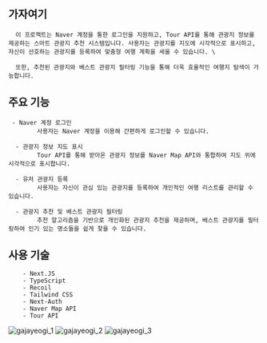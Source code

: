 ## 가자여기

      이 프로젝트는 Naver 계정을 통한 로그인을 지원하고, Tour API를 통해 관광지 정보를 제공하는 스마트 관광지 추천 시스템입니다. 사용자는 관광지를 지도에 시각적으로 표시하고, 자신이 선호하는 관광지를 등록하여 맞춤형 여행 계획을 세울 수 있습니다. \
      
      또한, 추천된 관광지와 베스트 관광지 필터링 기능을 통해 더욱 효율적인 여행지 탐색이 가능합니다.




  ## 주요 기능
     - Naver 계정 로그인
            사용자는 Naver 계정을 이용해 간편하게 로그인할 수 있습니다.

      - 관광지 정보 지도 표시
            Tour API를 통해 받아온 관광지 정보를 Naver Map API와 통합하여 지도 위에 시각적으로 표시합니다.

      - 유저 관광지 등록
            사용자는 자신이 관심 있는 관광지를 등록하여 개인적인 여행 리스트를 관리할 수 있습니다.

      - 관광지 추천 및 베스트 관광지 필터링
            추천 알고리즘을 기반으로 개인화된 관광지 추천을 제공하며, 베스트 관광지를 필터링하여 인기 있는 명소들을 쉽게 찾을 수 있습니다.

  ## 사용 기술
        - Next.JS
        - TypeScript
        - Recoil
        - Tailwind CSS
        - Next-Auth
        - Naver Map API
        - Tour API



![gajayeogi_1](https://github.com/user-attachments/assets/c205e969-5982-4383-a0fa-ee54d3193891)
![gajayeogi_2](https://github.com/user-attachments/assets/7b927a05-1931-469a-81ab-5333c8748094)
![gajayeogi_3](https://github.com/user-attachments/assets/7890f761-61ed-4646-9a6a-1a5252e6476f)

